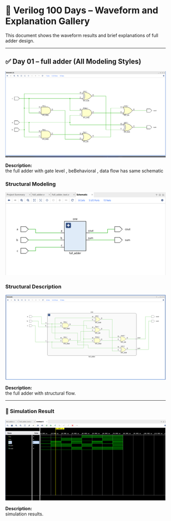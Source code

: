 
# 📘 Verilog 100 Days – Waveform and Explanation Gallery

This document shows the waveform results and brief explanations of full adder design.

---

## ✅ Day 01 – full adder (All Modeling Styles)

 

![full adder](./images/schematic.png)

**Description:**  
 the full adder with gate level , beBehavioral , data flow has same schematic



###  Structural Modeling

![Structural Diagram](./images/structural.png)



###  Structural Description

![Structural Description](./images/strutral_2.png)

**Description:**  
 the full adder with structural flow.

---

### 🔬 Simulation Result

![Simulation Waveform](./images/simulation.png)

**Description:**  
simulation results.


